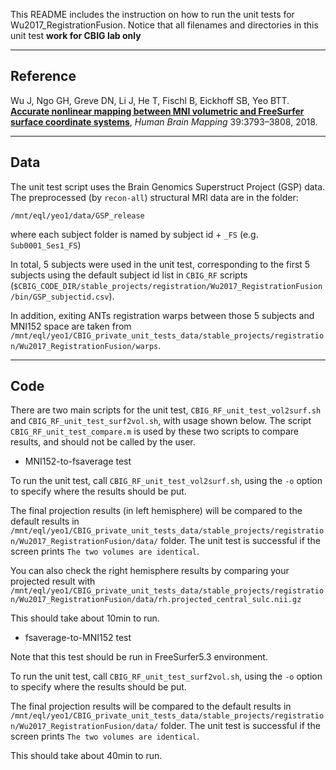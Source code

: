This README includes the instruction on how to run the unit tests for Wu2017_RegistrationFusion. Notice that all filenames and directories in this unit test **work for CBIG lab only**

----

## Reference

Wu J, Ngo GH, Greve DN, Li J, He T, Fischl B, Eickhoff SB, Yeo BTT. [**Accurate nonlinear mapping between MNI volumetric and FreeSurfer surface coordinate systems**](http://people.csail.mit.edu/ythomas/publications/2018VolSurfMapping-HBM.pdf), *Human Brain Mapping* 39:3793–3808, 2018.

----

## Data

The unit test script uses the Brain Genomics Superstruct Project (GSP) data. The preprocessed (by `recon-all`) structural MRI data are in the folder:
```
/mnt/eql/yeo1/data/GSP_release
```
where each subject folder is named by subject id + `_FS` (e.g. `Sub0001_Ses1_FS`)

In total, 5 subjects were used in the unit test, corresponding to the first 5 subjects using the default subject id list in `CBIG_RF` scripts (`$CBIG_CODE_DIR/stable_projects/registration/Wu2017_RegistrationFusion/bin/GSP_subjectid.csv`).

In addition, exiting ANTs registration warps between those 5 subjects and MNI152 space are taken from `/mnt/eql/yeo1/CBIG_private_unit_tests_data/stable_projects/registration/Wu2017_RegistrationFusion/warps`.

----

## Code

There are two main scripts for the unit test, `CBIG_RF_unit_test_vol2surf.sh` and `CBIG_RF_unit_test_surf2vol.sh`, with usage shown below. The script `CBIG_RF_unit_test_compare.m` is used by these two scripts to compare results, and should not be called by the user.

- MNI152-to-fsaverage test

To run the unit test, call `CBIG_RF_unit_test_vol2surf.sh`, using the `-o` option to specify where the results should be put.

The final projection results (in left hemisphere) will be compared to the default results in `/mnt/eql/yeo1/CBIG_private_unit_tests_data/stable_projects/registration/Wu2017_RegistrationFusion/data/` folder. The unit test is successful if the screen prints `The two volumes are identical`.

You can also check the right hemisphere results by comparing your projected result with `/mnt/eql/yeo1/CBIG_private_unit_tests_data/stable_projects/registration/Wu2017_RegistrationFusion/data/rh.projected_central_sulc.nii.gz`

This should take about 10min to run.

- fsaverage-to-MNI152 test

Note that this test should be run in FreeSurfer5.3 environment.

To run the unit test, call `CBIG_RF_unit_test_surf2vol.sh`, using the `-o` option to specify where the results should be put.

The final projection results will be compared to the default results in `/mnt/eql/yeo1/CBIG_private_unit_tests_data/stable_projects/registration/Wu2017_RegistrationFusion/data/` folder. The unit test is successful if the screen prints `The two volumes are identical`.

This should take about 40min to run.


